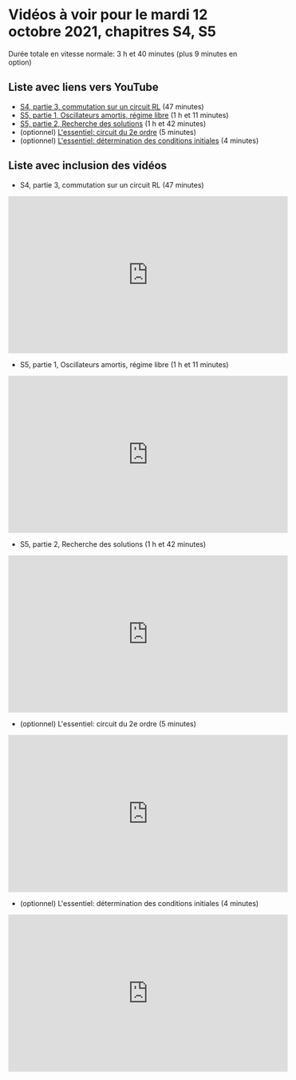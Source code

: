
# Vidéos à voir pour le mardi 12 octobre 2021, chapitres S4, S5

Durée totale en vitesse normale: 3 h et 40 minutes (plus 9 minutes en option)

## Liste avec liens vers YouTube

*  [S4, partie 3, commutation sur un circuit RL](https://youtu.be/fO38pnqPG98) (47 minutes)
*  [S5, partie 1, Oscillateurs amortis, régime libre](https://youtu.be/np3oLodpw2M) (1 h et 11 minutes)
*  [S5, partie 2, Recherche des solutions](https://youtu.be/br1SkE9U0Vo) (1 h et 42 minutes)
* (optionnel) [L'essentiel: circuit du 2e ordre](https://youtu.be/J1LAqBhiPQ4) (5 minutes)
* (optionnel) [L'essentiel: détermination des conditions initiales](https://youtu.be/5kQwORcuAyI) (4 minutes)

## Liste avec inclusion des vidéos

*  S4, partie 3, commutation sur un circuit RL (47 minutes)

 <div style="text-align:center">
<iframe width="560" height="315" src="https://www.youtube.com/embed/fO38pnqPG98" title="YouTube video player" frameborder="0" allow="accelerometer; autoplay; clipboard-write; encrypted-media; gyroscope; picture-in-picture" allowfullscreen></iframe>
</div>
 

*  S5, partie 1, Oscillateurs amortis, régime libre (1 h et 11 minutes)

 <div style="text-align:center">
<iframe width="560" height="315" src="https://www.youtube.com/embed/np3oLodpw2M" title="YouTube video player" frameborder="0" allow="accelerometer; autoplay; clipboard-write; encrypted-media; gyroscope; picture-in-picture" allowfullscreen></iframe>
</div>
 

*  S5, partie 2, Recherche des solutions (1 h et 42 minutes)

 <div style="text-align:center">
<iframe width="560" height="315" src="https://www.youtube.com/embed/br1SkE9U0Vo" title="YouTube video player" frameborder="0" allow="accelerometer; autoplay; clipboard-write; encrypted-media; gyroscope; picture-in-picture" allowfullscreen></iframe>
</div>
 

* (optionnel) L'essentiel: circuit du 2e ordre (5 minutes)

 <div style="text-align:center">
<iframe width="560" height="315" src="https://www.youtube.com/embed/J1LAqBhiPQ4" title="YouTube video player" frameborder="0" allow="accelerometer; autoplay; clipboard-write; encrypted-media; gyroscope; picture-in-picture" allowfullscreen></iframe>
</div>
 

* (optionnel) L'essentiel: détermination des conditions initiales (4 minutes)

 <div style="text-align:center">
<iframe width="560" height="315" src="https://www.youtube.com/embed/5kQwORcuAyI" title="YouTube video player" frameborder="0" allow="accelerometer; autoplay; clipboard-write; encrypted-media; gyroscope; picture-in-picture" allowfullscreen></iframe>
</div>
 

